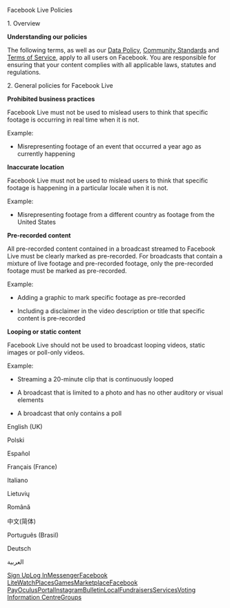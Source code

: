 Facebook Live Policies

1\. Overview

**Understanding our policies**

The following terms, as well as our [Data Policy](https://www.facebook.com/about/privacy/), [Community Standards](https://www.facebook.com/communitystandards/) and [Terms of Service](https://www.facebook.com/legal/terms), apply to all users on Facebook. You are responsible for ensuring that your content complies with all applicable laws, statutes and regulations.

2\. General policies for Facebook Live

**Prohibited business practices**

Facebook Live must not be used to mislead users to think that specific footage is occurring in real time when it is not.

Example:

*   Misrepresenting footage of an event that occurred a year ago as currently happening

**Inaccurate location**

Facebook Live must not be used to mislead users to think that specific footage is happening in a particular locale when it is not.

Example:

*   Misrepresenting footage from a different country as footage from the United States

**Pre-recorded content**

All pre-recorded content contained in a broadcast streamed to Facebook Live must be clearly marked as pre-recorded. For broadcasts that contain a mixture of live footage and pre-recorded footage, only the pre-recorded footage must be marked as pre-recorded.

Example:

*   Adding a graphic to mark specific footage as pre-recorded

*   Including a disclaimer in the video description or title that specific content is pre-recorded

**Looping or static content**

Facebook Live should not be used to broadcast looping videos, static images or poll-only videos.

Example:

*   Streaming a 20-minute clip that is continuously looped

*   A broadcast that is limited to a photo and has no other auditory or visual elements

*   A broadcast that only contains a poll

English (UK)

Polski

Español

Français (France)

Italiano

Lietuvių

Română

中文(简体)

Português (Brasil)

Deutsch

العربية

[Sign Up](https://www.facebook.com/reg/)[Log In](https://www.facebook.com/login/)[Messenger](https://l.facebook.com/l.php?u=https%3A%2F%2Fmessenger.com%2F&h=AT2p_-55zE4tCSnC1QqPaLzHNDx-ZiM57js8HSSd1TGdgryGsg2HaEKGGwLaLbUZUiBCEo8VFSYawql2I98vCwLAuDibFsUXGCynt32mC7ZaoRCh6LnMPT0hVvMMwFiWo-RefnkP2yKJWmXBorWLK_L7Fp8QVCC8AZ_Evw)[Facebook Lite](https://www.facebook.com/lite/)[Watch](https://en-gb.facebook.com/watch/)[Places](https://www.facebook.com/places/)[Games](https://www.facebook.com/games/)[Marketplace](https://www.facebook.com/marketplace/)[Facebook Pay](https://pay.facebook.com/)[Oculus](https://l.facebook.com/l.php?u=https%3A%2F%2Fwww.oculus.com%2F&h=AT2p_-55zE4tCSnC1QqPaLzHNDx-ZiM57js8HSSd1TGdgryGsg2HaEKGGwLaLbUZUiBCEo8VFSYawql2I98vCwLAuDibFsUXGCynt32mC7ZaoRCh6LnMPT0hVvMMwFiWo-RefnkP2yKJWmXBorWLK_L7Fp8QVCC8AZ_Evw)[Portal](https://portal.facebook.com/)[Instagram](https://l.facebook.com/l.php?u=https%3A%2F%2Fwww.instagram.com%2F&h=AT2p_-55zE4tCSnC1QqPaLzHNDx-ZiM57js8HSSd1TGdgryGsg2HaEKGGwLaLbUZUiBCEo8VFSYawql2I98vCwLAuDibFsUXGCynt32mC7ZaoRCh6LnMPT0hVvMMwFiWo-RefnkP2yKJWmXBorWLK_L7Fp8QVCC8AZ_Evw)[Bulletin](https://www.bulletin.com/)[Local](https://www.facebook.com/local/lists/245019872666104/)[Fundraisers](https://www.facebook.com/fundraisers/)[Services](https://www.facebook.com/biz/directory/)[Voting Information Centre](https://www.facebook.com/votinginformationcenter/?entry_point=c2l0ZQ%3D%3D)[Groups](https://www.facebook.com/groups/explore/)
